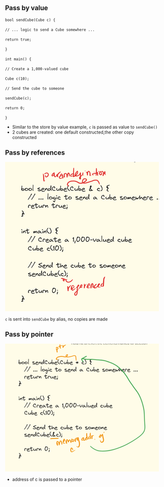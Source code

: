 ## Pass by value

```
bool sendCube(Cube c) {

// ... logic to send a Cube somewhere ...

return true;

}

int main() {

// Create a 1,000-valued cube

Cube c(10);

// Send the cube to someone

sendCube(c);

return 0;

}
```

- Similar to the store by value example, `c` is passed as value to `sendCube()`
- 2 cubes are created: one default constructed,the other copy constructed 
## Pass by references

![](../../../img/Pasted0240128235413.png)

`c` is sent into `sendCube` by alias, no copies are made

## Pass by pointer

![](../../../img/Pasted20240129001125.png)

- address of c is passed to a pointer
